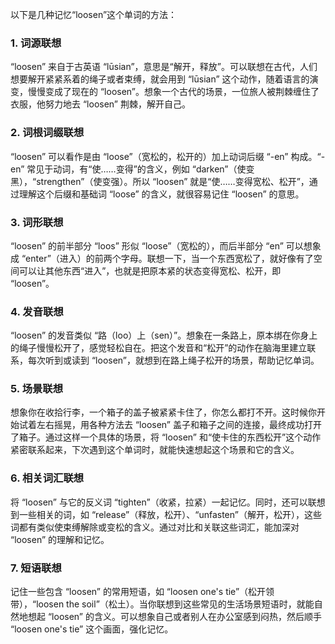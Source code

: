 以下是几种记忆“loosen”这个单词的方法：

### 1. 词源联想
“loosen” 来自于古英语 “lūsian”，意思是“解开，释放”。可以联想在古代，人们想要解开紧紧系着的绳子或者束缚，就会用到 “lūsian” 这个动作，随着语言的演变，慢慢变成了现在的 “loosen”。想象一个古代的场景，一位旅人被荆棘缠住了衣服，他努力地去 “loosen” 荆棘，解开自己。 

### 2. 词根词缀联想
“loosen” 可以看作是由 “loose”（宽松的，松开的）加上动词后缀 “-en” 构成。“-en” 常见于动词，有“使……变得”的含义，例如 “darken”（使变黑），“strengthen”（使变强）。所以 “loosen” 就是“使……变得宽松、松开”，通过理解这个后缀和基础词 “loose” 的含义，就很容易记住 “loosen” 的意思。 

### 3. 词形联想
“loosen” 的前半部分 “loos” 形似 “loose”（宽松的），而后半部分 “en” 可以想象成 “enter”（进入）的前两个字母。联想一下，当一个东西宽松了，就好像有了空间可以让其他东西“进入”，也就是把原本紧的状态变得宽松、松开，即 “loosen”。 

### 4. 发音联想
“loosen” 的发音类似 “路（loo）上（sen）”。想象在一条路上，原本绑在你身上的绳子慢慢松开了，感觉轻松自在。把这个发音和“松开”的动作在脑海里建立联系，每次听到或读到 “loosen”，就想到在路上绳子松开的场景，帮助记忆单词。 

### 5. 场景联想
想象你在收拾行李，一个箱子的盖子被紧紧卡住了，你怎么都打不开。这时候你开始试着左右摇晃，用各种方法去 “loosen” 盖子和箱子之间的连接，最终成功打开了箱子。通过这样一个具体的场景，将 “loosen” 和“使卡住的东西松开”这个动作紧密联系起来，下次遇到这个单词时，就能快速想起这个场景和它的含义。 

### 6. 相关词汇联想
将 “loosen” 与它的反义词 “tighten”（收紧，拉紧）一起记忆。同时，还可以联想到一些相关的词，如 “release”（释放，松开）、“unfasten”（解开，松开），这些词都有类似使束缚解除或变松的含义。通过对比和关联这些词汇，能加深对 “loosen” 的理解和记忆。 

### 7. 短语联想
记住一些包含 “loosen” 的常用短语，如 “loosen one's tie”（松开领带），“loosen the soil”（松土）。当你联想到这些常见的生活场景短语时，就能自然地想起 “loosen” 的含义。可以想象自己或者别人在办公室感到闷热，然后顺手 “loosen one's tie” 这个画面，强化记忆。 